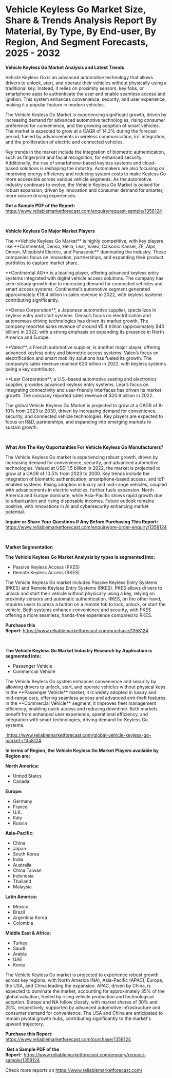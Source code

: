 <p><h1>Vehicle Keyless Go Market Size, Share & Trends Analysis Report By Material, By Type, By End-user, By Region, And Segment Forecasts, 2025 - 2032</h1></p><p><strong>Vehicle Keyless Go Market Analysis and Latest Trends</strong></p>
<p><p>Vehicle Keyless Go is an advanced automotive technology that allows drivers to unlock, start, and operate their vehicles without physically using a traditional key. Instead, it relies on proximity sensors, key fobs, or smartphone apps to authenticate the user and enable seamless access and ignition. This system enhances convenience, security, and user experience, making it a popular feature in modern vehicles.</p><p>The Vehicle Keyless Go Market is experiencing significant growth, driven by increasing demand for advanced automotive technologies, rising consumer preference for convenience, and the growing adoption of smart vehicles. The market is expected to grow at a CAGR of 14.2% during the forecast period, fueled by advancements in wireless communication, IoT integration, and the proliferation of electric and connected vehicles.</p><p>Key trends in the market include the integration of biometric authentication, such as fingerprint and facial recognition, for enhanced security. Additionally, the rise of smartphone-based keyless systems and cloud-based solutions is reshaping the industry. Automakers are also focusing on improving energy efficiency and reducing system costs to make Keyless Go more accessible across various vehicle segments. As the automotive industry continues to evolve, the Vehicle Keyless Go Market is poised for robust expansion, driven by innovation and consumer demand for smarter, more secure driving experiences.</p></p>
<p><strong>Get a Sample PDF of the Report:&nbsp;</strong> <a href="https://www.reliablemarketforecast.com/enquiry/request-sample/1358124?utm_campaign=1134&utm_medium=2&utm_source=Github&utm_content=ia&utm_term=23012025&utm_id=vehicle-keyless-go">https://www.reliablemarketforecast.com/enquiry/request-sample/1358124</a></p>
<p>&nbsp;</p>
<p><strong>Vehicle Keyless Go Major Market Players</strong></p>
<p><p>The **Vehicle Keyless Go Market** is highly competitive, with key players like **Continental, Denso, Hella, Lear, Valeo, Calsonic Kansei, ZF, Alps, Omron, Mitsubishi Electric, and Panasonic** dominating the industry. These companies focus on innovation, partnerships, and expanding their product portfolios to capture market share.</p><p>**Continental AG** is a leading player, offering advanced keyless entry systems integrated with digital vehicle access solutions. The company has seen steady growth due to increasing demand for connected vehicles and smart access systems. Continental’s automotive segment generated approximately €18.4 billion in sales revenue in 2022, with keyless systems contributing significantly.</p><p>**Denso Corporation**, a Japanese automotive supplier, specializes in keyless entry and start systems. Denso’s focus on electrification and autonomous driving technologies has driven its market growth. The company reported sales revenue of around ¥5.4 trillion (approximately $40 billion) in 2022, with a strong emphasis on expanding its presence in North America and Europe.</p><p>**Valeo**, a French automotive supplier, is another major player, offering advanced keyless entry and biometric access systems. Valeo’s focus on electrification and smart mobility solutions has fueled its growth. The company’s sales revenue reached €20 billion in 2022, with keyless systems being a key contributor.</p><p>**Lear Corporation**, a U.S.-based automotive seating and electronics supplier, provides advanced keyless entry systems. Lear’s focus on integrating connectivity and user-friendly interfaces has driven its market growth. The company reported sales revenue of $20.9 billion in 2022.</p><p>The global Vehicle Keyless Go Market is projected to grow at a CAGR of 8-10% from 2023 to 2030, driven by increasing demand for convenience, security, and connected vehicle technologies. Key players are expected to focus on R&D, partnerships, and expanding into emerging markets to sustain growth.</p></p>
<p>&nbsp;</p>
<p><strong>What Are The Key Opportunities For Vehicle Keyless Go Manufacturers?</strong></p>
<p><p>The Vehicle Keyless Go market is experiencing robust growth, driven by increasing demand for convenience, security, and advanced automotive technologies. Valued at USD 1.5 billion in 2022, the market is projected to grow at a CAGR of 10.5% from 2023 to 2030. Key trends include the integration of biometric authentication, smartphone-based access, and IoT-enabled systems. Rising adoption in luxury and mid-range vehicles, coupled with advancements in electric vehicles, further fuels expansion. North America and Europe dominate, while Asia-Pacific shows rapid growth due to urbanization and rising disposable incomes. Future outlook remains positive, with innovations in AI and cybersecurity enhancing market potential.</p></p>
<p><strong>Inquire or Share Your Questions If Any Before Purchasing This Report:</strong> <a href="https://www.reliablemarketforecast.com/enquiry/pre-order-enquiry/1358124?utm_campaign=1134&utm_medium=2&utm_source=Github&utm_content=ia&utm_term=23012025&utm_id=vehicle-keyless-go">https://www.reliablemarketforecast.com/enquiry/pre-order-enquiry/1358124</a></p>
<p>&nbsp;</p>
<p><strong>Market Segmentation</strong></p>
<p><strong>The Vehicle Keyless Go Market Analysis by types is segmented into:</strong></p>
<p><ul><li>Passive Keyless Access (PKES)</li><li>Remote Keyless Access (RKES)</li></ul></p>
<p><p>The Vehicle Keyless Go market includes Passive Keyless Entry Systems (PKES) and Remote Keyless Entry Systems (RKES). PKES allows drivers to unlock and start their vehicle without physically using a key, relying on proximity sensors and automatic authentication. RKES, on the other hand, requires users to press a button on a remote fob to lock, unlock, or start the vehicle. Both systems enhance convenience and security, with PKES offering a more seamless, hands-free experience compared to RKES.</p></p>
<p><strong>Purchase this Report:&nbsp;</strong><a href="https://www.reliablemarketforecast.com/purchase/1358124?utm_campaign=1134&utm_medium=2&utm_source=Github&utm_content=ia&utm_term=23012025&utm_id=vehicle-keyless-go">https://www.reliablemarketforecast.com/purchase/1358124</a></p>
<p>&nbsp;</p>
<p><strong>The Vehicle Keyless Go Market Industry Research by Application is segmented into:</strong></p>
<p><ul><li>Passenger Vehicle</li><li>Commercial Vehicle</li></ul></p>
<p><p>The Vehicle Keyless Go system enhances convenience and security by allowing drivers to unlock, start, and operate vehicles without physical keys. In the **Passenger Vehicle** market, it is widely adopted in luxury and mid-range cars, offering seamless access and advanced anti-theft features. In the **Commercial Vehicle** segment, it improves fleet management efficiency, enabling quick access and reducing downtime. Both markets benefit from enhanced user experience, operational efficiency, and integration with smart technologies, driving demand for Keyless Go systems.</p></p>
<p><a href="https://www.reliablemarketforecast.com/global-vehicle-keyless-go-market-r1358124?utm_campaign=1134&utm_medium=2&utm_source=Github&utm_content=ia&utm_term=23012025&utm_id=vehicle-keyless-go">&nbsp;https://www.reliablemarketforecast.com/global-vehicle-keyless-go-market-r1358124</a></p>
<p><strong>In terms of Region, the Vehicle Keyless Go Market Players available by Region are:</strong></p>
<p>
    <p> <strong> North America: </strong>
        <ul>
            <li>United States</li>
            <li>Canada</li>
        </ul>
        </p> 
    <p> <strong> Europe: </strong>
        <ul>
            <li>Germany</li>
            <li>France</li>
            <li>U.K.</li>
            <li>Italy</li>
            <li>Russia</li>
        </ul>
        </p> 
    <p> <strong> Asia-Pacific: </strong>
        <ul>
            <li>China</li>
            <li>Japan</li>
            <li>South Korea</li>
            <li>India</li>
            <li>Australia</li>
            <li>China Taiwan</li>
            <li>Indonesia</li>
            <li>Thailand</li>
            <li>Malaysia</li>
        </ul>
        </p> 
    <p> <strong> Latin America: </strong>
        <ul>
            <li>Mexico</li>
            <li>Brazil</li>
            <li>Argentina Korea</li>
            <li>Colombia</li>
        </ul>
        </p> 
    <p> <strong> Middle East & Africa: </strong>
        <ul>
            <li>Turkey</li>
            <li>Saudi</li>
            <li>Arabia</li>
            <li>UAE</li>
            <li>Korea</li>
        </ul>
    </p>
    </p>
<p><p>The Vehicle Keyless Go market is projected to experience robust growth across key regions, with North America (NA), Asia-Pacific (APAC), Europe, the USA, and China leading the expansion. APAC, driven by China, is expected to dominate the market, accounting for approximately 35% of the global valuation, fueled by rising vehicle production and technological adoption. Europe and NA follow closely, with market shares of 30% and 25%, respectively, supported by advanced automotive infrastructure and consumer demand for convenience. The USA and China are anticipated to remain pivotal growth hubs, contributing significantly to the market's upward trajectory.</p></p>
<p><strong>Purchase this Report: </strong><a href="https://www.reliablemarketforecast.com/purchase/1358124?utm_campaign=1134&utm_medium=2&utm_source=Github&utm_content=ia&utm_term=23012025&utm_id=vehicle-keyless-go">https://www.reliablemarketforecast.com/purchase/1358124</a></p>
<p>&nbsp;<strong>Get a Sample PDF of the Report:&nbsp;&nbsp;</strong><a href="https://www.reliablemarketforecast.com/enquiry/request-sample/1358124?utm_campaign=1134&utm_medium=2&utm_source=Github&utm_content=ia&utm_term=23012025&utm_id=vehicle-keyless-go">https://www.reliablemarketforecast.com/enquiry/request-sample/1358124</a></p>
<p><strong></strong></p>
<p>Check more reports on <a href="https://www.reliablemarketforecast.com/?utm_campaign=1134&utm_medium=2&utm_source=Github&utm_content=ia&utm_term=23012025&utm_id=vehicle-keyless-go">https://www.reliablemarketforecast.com/</a></p>